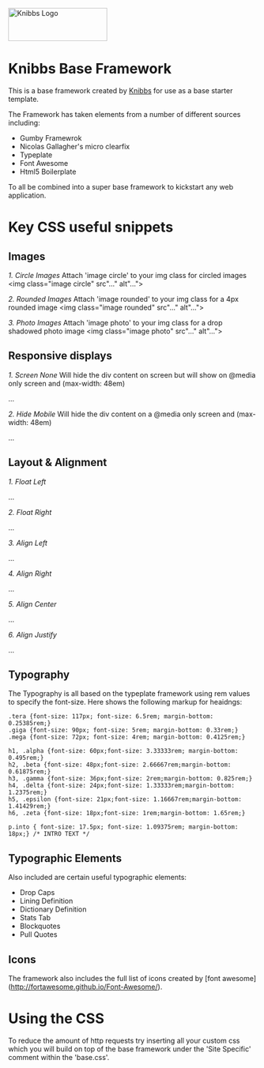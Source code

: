 <a href="http://www.knibbs.co.uk"><img src="http://www.knibbs.co.uk/images/knibbs_200x67.jpg" alt="Knibbs Logo" width="200" height="67"></a>

# Knibbs Base Framework

This is a base framework created by [Knibbs](http://www.knibbs.co.uk) for use as a base starter template.

The Framework has taken elements from a number of different sources including:
- Gumby Framewrok
- Nicolas Gallagher's micro clearfix
- Typeplate
- Font Awesome
- Html5 Boilerplate

To all be combined into a super base framework to kickstart any web application.

# Key CSS useful snippets

## Images

*1. Circle Images* 
Attach 'image circle' to your img class for circled images
	<img class="image circle" src"..." alt"...">
	
*2. Rounded Images* 
Attach 'image rounded' to your img class for a 4px rounded image
	<img class="image rounded" src"..." alt"...">
	
*3. Photo Images* 
Attach 'image photo' to your img class for a drop shadowed photo image
	<img class="image photo" src"..." alt"...">

## Responsive displays

*1. Screen None*
Will hide the div content on screen but will show on @media only screen and (max-width: 48em)  
	<div class="screen_none">...</div>

*2. Hide Mobile*
Will hide the div content on a @media only screen and (max-width: 48em) 
	<div class="hide_mobile">...</div>
	
## Layout & Alignment

*1. Float Left* 
	<div class="float_left">...</div>

*2. Float Right* 
	<div class="float_right">...</div>

*3. Align Left* 
	<div class="align_left">...</div>

*4. Align Right* 
	<div class="align_right">...</div>

*5. Align Center* 
	<div class="align_center">...</div>

*6. Align Justify* 
	<div class="align_justify">...</div>
	
## Typography
The Typography is all based on the typeplate framework using rem values to specify the font-size. Here shows the following markup for heaidngs:

	.tera {font-size: 117px; font-size: 6.5rem; margin-bottom: 0.25385rem;}
	.giga {font-size: 90px; font-size: 5rem; margin-bottom: 0.33rem;}
	.mega {font-size: 72px; font-size: 4rem; margin-bottom: 0.4125rem;}

	h1, .alpha {font-size: 60px;font-size: 3.33333rem; margin-bottom: 0.495rem;}
	h2, .beta {font-size: 48px;font-size: 2.66667rem;margin-bottom: 0.61875rem;}
	h3, .gamma {font-size: 36px;font-size: 2rem;margin-bottom: 0.825rem;}
	h4, .delta {font-size: 24px;font-size: 1.33333rem;margin-bottom: 1.2375rem;}
	h5, .epsilon {font-size: 21px;font-size: 1.16667rem;margin-bottom: 1.41429rem;}
	h6, .zeta {font-size: 18px;font-size: 1rem;margin-bottom: 1.65rem;}
	
	p.into { font-size: 17.5px; font-size: 1.09375rem; margin-bottom: 18px;} /* INTRO TEXT */

## Typographic Elements
Also included are certain useful typographic elements:

- Drop Caps
- Lining Definition
- Dictionary Definition
- Stats Tab
- Blockquotes
- Pull Quotes

## Icons
The framework also includes the full list of icons created by [font awesome] (http://fortawesome.github.io/Font-Awesome/).


# Using the CSS
To reduce the amount of http requests try inserting all your custom css which you will build on top of the base framework under the 'Site Specific' comment within the 'base.css'.